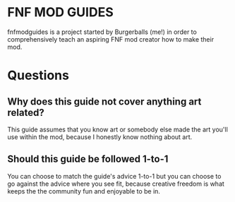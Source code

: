 # FNF MOD GUIDES

fnfmodguides is a project started by Burgerballs (me!) in order to comprehensively teach an aspiring FNF mod creator how to make their mod. 

# Questions

## Why does this guide not cover anything art related?

This guide assumes that you know art or somebody else made the art you'll use within the mod, because I honestly know nothing about art.

## Should this guide be followed 1-to-1

You can choose to match the guide's advice 1-to-1 but you can choose to go against the advice where you see fit, because creative freedom is what keeps the the community fun and enjoyable to be in.

